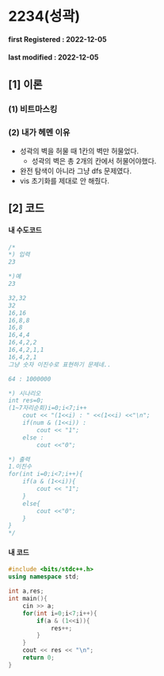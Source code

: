 # 2234(성곽)

#### **first Registered : 2022-12-05**

#### last modified : **2022-12-05**

## \[1] 이론

### (1) 비트마스킹

### (2) 내가 헤멘 이유

* 성곽의 벽을 허물 때 1칸의 벽만 허물었다.
  * 성곽의 벽은 총 2개의 칸에서 허물어야했다.
* 완전 탐색이 아니라 그냥 dfs 문제였다.
* vis 초기화를 제대로 안 해줬다.

## \[2] 코드

#### 내 수도코드

```cpp
/*
*) 입력
23

*)예
23

32,32
32
16,16
16,8,8
16,8
16,4,4
16,4,2,2
16,4,2,1,1
16,4,2,1
그냥 숫자 이진수로 표현하기 문제네..

64 : 1000000

*) 시나리오
int res=0;
(1~7자리순회)i=0;i<7;i++
    cout << "(1<<i) : " <<(1<<i) <<"\n";
    if(num & (1<<i)) :
        cout << "1";
    else :
        cout <<"0";

*) 출력
1.이진수
for(int i=0;i<7;i++){
    if(a & (1<<i)){
        cout << "1";
    }
    else{
        cout <<"0";
    }
}
*/
```

#### 내 코드

```cpp
#include <bits/stdc++.h>
using namespace std;

int a,res;
int main(){
    cin >> a;
    for(int i=0;i<7;i++){
        if(a & (1<<i)){
            res++;
        }
    }
    cout << res << "\n";
    return 0;
}

```
